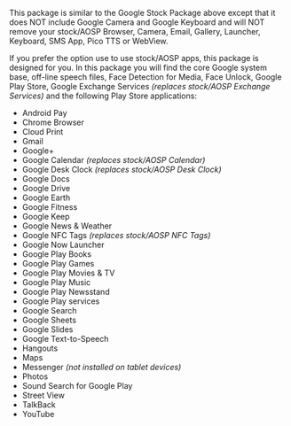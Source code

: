 This package is similar to the Google Stock Package above except that it does NOT include Google Camera and Google Keyboard and will NOT remove your stock/AOSP Browser, Camera, Email, Gallery, Launcher, Keyboard, SMS App, Pico TTS or WebView.

If you prefer the option use to use stock/AOSP apps, this package is designed for you.
In this package you will find the core Google system base, off-line speech files, Face Detection for Media, Face Unlock, Google Play Store, Google Exchange Services _(replaces stock/AOSP Exchange Services)_ and the following Play Store applications:

* Android Pay
* Chrome Browser
* Cloud Print
* Gmail
* Google+
* Google Calendar _(replaces stock/AOSP Calendar)_
* Google Desk Clock _(replaces stock/AOSP Desk Clock)_
* Google Docs
* Google Drive
* Google Earth
* Google Fitness
* Google Keep
* Google News & Weather
* Google NFC Tags _(replaces stock/AOSP NFC Tags)_
* Google Now Launcher
* Google Play Books
* Google Play Games
* Google Play Movies & TV
* Google Play Music
* Google Play Newsstand
* Google Play services
* Google Search
* Google Sheets
* Google Slides
* Google Text-to-Speech
* Hangouts
* Maps
* Messenger _(not installed on tablet devices)_
* Photos
* Sound Search for Google Play
* Street View
* TalkBack
* YouTube